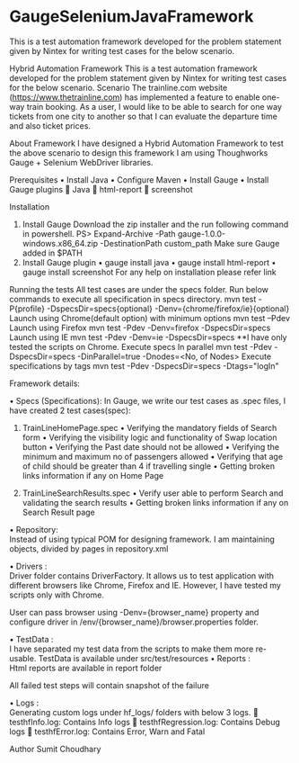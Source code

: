 # GaugeSeleniumJavaFramework
This is a test automation framework developed for the problem statement given by Nintex for writing test cases for the below scenario.

Hybrid Automation Framework
This is a test automation framework developed for the problem statement given by Nintex for writing test cases for the below scenario.
Scenario
The trainline.com website (https://www.thetrainline.com) has implemented a feature to enable one-way train booking. As a user, I would like to be able to search for one way tickets from one city to another so that I can evaluate the departure time and also ticket prices.

About Framework
 I have designed a Hybrid Automation Framework to test the above scenario to design this framework I am using Thoughworks Gauge + Selenium WebDriver libraries.

Prerequisites 
•	Install Java
•	Configure Maven
•	Install Gauge 
•	Install Gauge plugins
	Java
	html-report
	screenshot

Installation
1.	Install Gauge
Download the zip installer and the run following command in powershell.
PS> Expand-Archive -Path gauge-1.0.0-windows.x86_64.zip -DestinationPath custom_path
Make sure Gauge added in $PATH
2.	Install Gauge plugin
•	gauge install java
•	gauge install html-report
•	gauge install screenshot
For any help on installation please refer link

Running the tests
All test cases are under the specs folder.
Run below commands to execute all specification in specs directory.
mvn test -P{profile} -DspecsDir=specs{optional} -Denv={chrome/firefox/ie}{optional}
Launch using Chrome(default option) with minimum options
mvn test –Pdev
Launch using Firefox
mvn test -Pdev -Denv=firefox -DspecsDir=specs
Launch using IE
mvn test -Pdev -Denv=ie -DspecsDir=specs
**I have only tested the scripts on Chrome.
Execute specs In parallel
mvn test -Pdev -DspecsDir=specs -DinParallel=true -Dnodes=<No, of Nodes>
Execute specifications by tags
mvn test -Pdev -DspecsDir=specs -Dtags="logIn"

Framework details:

•	Specs (Specifications): In Gauge, we write our test cases as .spec files, I have created 2 test cases(spec):
 1. TrainLineHomePage.spec
    •	Verifying the mandatory fields of Search form
    •	Verifying the visibility logic and functionality of Swap location button
    •	Verifying the Past date should not be allowed
    •	Verifying the minimum and maximum no of passengers allowed
    •	Verifying that age of child should be greater than 4 if travelling single
    •	Getting broken links information if any on Home Page

2.	TrainLineSearchResults.spec
   •	Verify user able to perform Search and validating the search results
   •	Getting broken links information if any on Search Result page



•	 Repository:  
Instead of using typical POM for designing framework. I am maintaining objects, divided by pages in repository.xml

•	Drivers :  
  Driver folder contains DriverFactory. It allows us to test application with different browsers like Chrome, Firefox and IE. However, I have   tested my scripts only with Chrome.

User can pass browser using -Denv={browser_name} property and configure driver in /env/{browser_name}/browser.properties folder.

•	TestData :  
  I have separated my test data from the scripts to make them more re-usable.
  TestData is available under src/test/resources
•	Reports :  
  Html reports are available in report folder
  
All failed test steps will contain snapshot of the failure
 

•	Logs :  
Generating custom logs under hf_logs/ folders with below 3 logs.
  	testhfInfo.log: Contains Info logs
  	testhfRegression.log: Contains Debug logs
  	testhfError.log: Contains Error, Warn and Fatal


Author
Sumit Choudhary









